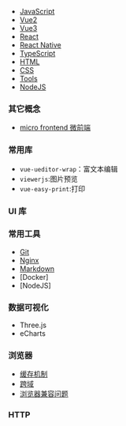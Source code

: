 - [JavaScript](./JavaScript/index.md)
- [Vue2](./Vue2/index.md)
- [Vue3](./Vue3/index.md)
- [React](./React/index.md)
- [React Native]()
- [TypeScript](./TypeScript/index.md)
- [HTML](./HTML/index.md)
- [CSS](./CSS/index.md)
- [Tools](./Tools/index.md)
- [NodeJS]()

### 其它概念

- [micro frontend 微前端](./MicroFrontend/index.md)

### 常用库

- `vue-ueditor-wrap`：富文本编辑
- `viewerjs`:图片预览
- `vue-easy-print`:打印

### UI 库

### 常用工具

- [Git](./Commands/Git.md)
- [Nginx](./Commands/Nginx/index.md)
- [Markdown](./Tools/markdown/index.md)
- [Docker]
- [NodeJS]

### 数据可视化

- Three.js
- eCharts

### 浏览器

- [缓存机制]()
- [跨域]()
- [浏览器兼容问题]()

### HTTP
